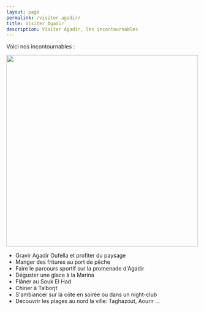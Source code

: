 ```yaml
---
layout: page
permalink: /visiter-agadir/
title: Visiter Agadir
description: Visiter Agadir, les incontournables
---
```


Voici nos incontournables : 


<img src="https://upload.wikimedia.org/wikipedia/commons/f/fb/Agadir_-_2013.jpg" width="500" />

<ul class="post-list">
<li>Gravir Agadir Oufella et profiter du paysage</li>
<li>Manger des fritures au port de pêche</li>
<li>Faire le parcours sportif sur la promenade d'Agadir</li>
<li>Déguster une glace à la Marina</li>
<li>Flâner au Souk El Had</li>
<li>Chiner à Talborjt</li>
<li>S'ambiancer sur la côte en soirée ou dans un night-club</li>
<li>Découvrir les plages au nord la ville: Taghazout, Aourir ...</li>
</ul>
